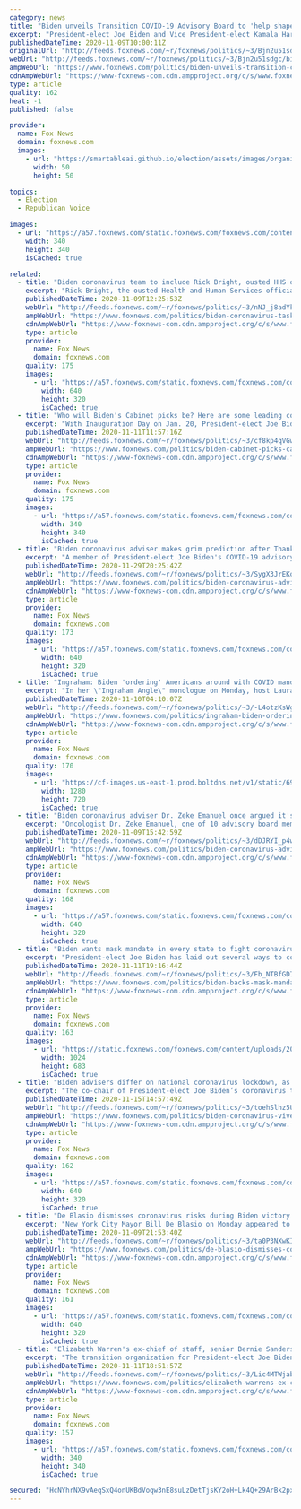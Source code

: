 ```yaml
---
category: news
title: "Biden unveils Transition COVID-19 Advisory Board to 'help shape' approach to coronavirus pandemic"
excerpt: "President-elect Joe Biden and Vice President-elect Kamala Harris on Monday announced the formation of the Transition COVID-19 Advisory Board which will “help shape” the incoming administration’s approach to managing the coronavirus pandemic."
publishedDateTime: 2020-11-09T10:00:11Z
originalUrl: "http://feeds.foxnews.com/~r/foxnews/politics/~3/Bjn2u51sdgc/biden-unveils-transition-covid-19-advisory-board-to-help-shape-approach-to-coronavirus-pandemic"
webUrl: "http://feeds.foxnews.com/~r/foxnews/politics/~3/Bjn2u51sdgc/biden-unveils-transition-covid-19-advisory-board-to-help-shape-approach-to-coronavirus-pandemic"
ampWebUrl: "https://www.foxnews.com/politics/biden-unveils-transition-covid-19-advisory-board-to-help-shape-approach-to-coronavirus-pandemic.amp"
cdnAmpWebUrl: "https://www-foxnews-com.cdn.ampproject.org/c/s/www.foxnews.com/politics/biden-unveils-transition-covid-19-advisory-board-to-help-shape-approach-to-coronavirus-pandemic.amp"
type: article
quality: 162
heat: -1
published: false

provider:
  name: Fox News
  domain: foxnews.com
  images:
    - url: "https://smartableai.github.io/election/assets/images/organizations/foxnews.com-50x50.jpg"
      width: 50
      height: 50

topics:
  - Election
  - Republican Voice

images:
  - url: "https://a57.foxnews.com/static.foxnews.com/foxnews.com/content/uploads/2020/10/340/340/brooke-singman-headshot.jpg?ve=1&tl=1"
    width: 340
    height: 340
    isCached: true

related:
  - title: "Biden coronavirus team to include Rick Bright, ousted HHS official"
    excerpt: "Rick Bright, the ousted Health and Human Services official, will be one of 10 advisory board members on Democratic President-elect Joe Biden's coronavirus task force, Biden's transition team announced on Monday."
    publishedDateTime: 2020-11-09T12:25:53Z
    webUrl: "http://feeds.foxnews.com/~r/foxnews/politics/~3/nNJ_j8adYkU/biden-coronavirus-task-force-rick-rick-bright"
    ampWebUrl: "https://www.foxnews.com/politics/biden-coronavirus-task-force-rick-rick-bright.amp"
    cdnAmpWebUrl: "https://www-foxnews-com.cdn.ampproject.org/c/s/www.foxnews.com/politics/biden-coronavirus-task-force-rick-rick-bright.amp"
    type: article
    provider:
      name: Fox News
      domain: foxnews.com
    quality: 175
    images:
      - url: "https://a57.foxnews.com/static.foxnews.com/foxnews.com/content/uploads/2020/05/640/320/RickBright051820.jpg?ve=1&tl=1"
        width: 640
        height: 320
        isCached: true
  - title: "Who will Biden's Cabinet picks be? Here are some leading contenders"
    excerpt: "With Inauguration Day on Jan. 20, President-elect Joe Biden has just over two months to chose a team that will help him steer the country and deal with the worst pandemic in a century and an economy deflated by the coronavirus."
    publishedDateTime: 2020-11-11T11:57:16Z
    webUrl: "http://feeds.foxnews.com/~r/foxnews/politics/~3/cf8kp4qVGwQ/biden-cabinet-picks-candidates"
    ampWebUrl: "https://www.foxnews.com/politics/biden-cabinet-picks-candidates.amp"
    cdnAmpWebUrl: "https://www-foxnews-com.cdn.ampproject.org/c/s/www.foxnews.com/politics/biden-cabinet-picks-candidates.amp"
    type: article
    provider:
      name: Fox News
      domain: foxnews.com
    quality: 175
    images:
      - url: "https://a57.foxnews.com/static.foxnews.com/foxnews.com/content/uploads/2019/03/340/340/PaulSteinhauser.jpg?ve=1&tl=1"
        width: 340
        height: 340
        isCached: true
  - title: "Biden coronavirus adviser makes grim prediction after Thanksgiving holiday"
    excerpt: "A member of President-elect Joe Biden's COVID-19 advisory board on Saturday made a grim prediction about U.S. coronavirus cases in the coming weeks after millions of Americans traveled for Thanksgiving, despite warnings from public health officials."
    publishedDateTime: 2020-11-29T20:25:42Z
    webUrl: "http://feeds.foxnews.com/~r/foxnews/politics/~3/SygX3JrEKqc/biden-coronavirus-adviser-grim-prediction-after-thanksgiving-holiday"
    ampWebUrl: "https://www.foxnews.com/politics/biden-coronavirus-adviser-grim-prediction-after-thanksgiving-holiday.amp"
    cdnAmpWebUrl: "https://www-foxnews-com.cdn.ampproject.org/c/s/www.foxnews.com/politics/biden-coronavirus-adviser-grim-prediction-after-thanksgiving-holiday.amp"
    type: article
    provider:
      name: Fox News
      domain: foxnews.com
    quality: 173
    images:
      - url: "https://a57.foxnews.com/static.foxnews.com/foxnews.com/content/uploads/2020/11/640/320/AP20333787581360.jpg?ve=1&tl=1"
        width: 640
        height: 320
        isCached: true
  - title: "Ingraham: Biden 'ordering' Americans around with COVID mandates could 'backfire'"
    excerpt: "In her \"Ingraham Angle\" monologue on Monday, host Laura Ingraham responded to President-elect Joe Biden's call to unite the country by way of a potential national mask mandate -- as well as his announcement of a coronavirus response task force similar to the one President Trump has utilized."
    publishedDateTime: 2020-11-10T04:10:07Z
    webUrl: "http://feeds.foxnews.com/~r/foxnews/politics/~3/-L4otzKsWgY/ingraham-biden-ordering-americans-around-with-covid-mandates-could-backfire"
    ampWebUrl: "https://www.foxnews.com/politics/ingraham-biden-ordering-americans-around-with-covid-mandates-could-backfire.amp"
    cdnAmpWebUrl: "https://www-foxnews-com.cdn.ampproject.org/c/s/www.foxnews.com/politics/ingraham-biden-ordering-americans-around-with-covid-mandates-could-backfire.amp"
    type: article
    provider:
      name: Fox News
      domain: foxnews.com
    quality: 170
    images:
      - url: "https://cf-images.us-east-1.prod.boltdns.net/v1/static/694940094001/34b8b186-66c3-42e0-927b-a6ae6f5bee36/37a2e376-1023-4b4f-8f4a-db37547b2e4a/1280x720/match/image.jpg"
        width: 1280
        height: 720
        isCached: true
  - title: "Biden coronavirus adviser Dr. Zeke Emanuel once argued it's not worth living past 75"
    excerpt: "Oncologist Dr. Zeke Emanuel, one of 10 advisory board members named to Democratic President-elect Joe Biden's coronavirus task force, argued in a 2014 essay that he doesn't want to live past 75."
    publishedDateTime: 2020-11-09T15:42:59Z
    webUrl: "http://feeds.foxnews.com/~r/foxnews/politics/~3/dDJRYI_p4w4/biden-coronavirus-adviser-zeke-emanuel-age-75-the-atlantic-essay"
    ampWebUrl: "https://www.foxnews.com/politics/biden-coronavirus-adviser-zeke-emanuel-age-75-the-atlantic-essay.amp"
    cdnAmpWebUrl: "https://www-foxnews-com.cdn.ampproject.org/c/s/www.foxnews.com/politics/biden-coronavirus-adviser-zeke-emanuel-age-75-the-atlantic-essay.amp"
    type: article
    provider:
      name: Fox News
      domain: foxnews.com
    quality: 168
    images:
      - url: "https://a57.foxnews.com/static.foxnews.com/foxnews.com/content/uploads/2020/04/640/320/Zeke-Emanuel-1-Getty.jpg?ve=1&tl=1"
        width: 640
        height: 320
        isCached: true
  - title: "Biden wants mask mandate in every state to fight coronavirus — but these governors won't commit"
    excerpt: "President-elect Joe Biden has laid out several ways to combat the coronavirus at the beginning of his term, including working with state and local leaders to enact a national mask mandate -- but for now, not every state has committed to help."
    publishedDateTime: 2020-11-11T19:16:44Z
    webUrl: "http://feeds.foxnews.com/~r/foxnews/politics/~3/Fb_NTBfGD7U/biden-backs-mask-mandate-in-every-state-but-some-governors-wont-commit"
    ampWebUrl: "https://www.foxnews.com/politics/biden-backs-mask-mandate-in-every-state-but-some-governors-wont-commit.amp"
    cdnAmpWebUrl: "https://www-foxnews-com.cdn.ampproject.org/c/s/www.foxnews.com/politics/biden-backs-mask-mandate-in-every-state-but-some-governors-wont-commit.amp"
    type: article
    provider:
      name: Fox News
      domain: foxnews.com
    quality: 163
    images:
      - url: "https://static.foxnews.com/foxnews.com/content/uploads/2020/11/AP20315765327815.jpg"
        width: 1024
        height: 683
        isCached: true
  - title: "Biden advisers differ on national coronavirus lockdown, as one calls it 'measure of last resort'"
    excerpt: "The co-chair of President-elect Joe Biden’s coronavirus task force, former Surgeon General Dr. Vivek Murthy, described lockdowns Sunday as \"a measure of last resort,\" countering comments last week by another task force member."
    publishedDateTime: 2020-11-15T14:57:49Z
    webUrl: "http://feeds.foxnews.com/~r/foxnews/politics/~3/toehSlhz5UE/biden-coronavirus-vivek-murthy-lockdown-fox-news-sunday"
    ampWebUrl: "https://www.foxnews.com/politics/biden-coronavirus-vivek-murthy-lockdown-fox-news-sunday.amp"
    cdnAmpWebUrl: "https://www-foxnews-com.cdn.ampproject.org/c/s/www.foxnews.com/politics/biden-coronavirus-vivek-murthy-lockdown-fox-news-sunday.amp"
    type: article
    provider:
      name: Fox News
      domain: foxnews.com
    quality: 162
    images:
      - url: "https://a57.foxnews.com/static.foxnews.com/foxnews.com/content/uploads/2020/11/640/320/iStock-1205972800-10.jpg?ve=1&tl=1"
        width: 640
        height: 320
        isCached: true
  - title: "De Blasio dismisses coronavirus risks during Biden victory celebrations, contrary to CDC guidelines"
    excerpt: "New York City Mayor Bill De Blasio on Monday appeared to brush off concerns that weekend celebrations over Joe Biden’s presidential victory could contribute to the further spread of the coronavirus."
    publishedDateTime: 2020-11-09T21:53:40Z
    webUrl: "http://feeds.foxnews.com/~r/foxnews/politics/~3/ta0P3NXwKIs/de-blasio-dismisses-coronavirus-risks-during-biden-victory-celebrations-contrary-to-cdc-guidelines"
    ampWebUrl: "https://www.foxnews.com/politics/de-blasio-dismisses-coronavirus-risks-during-biden-victory-celebrations-contrary-to-cdc-guidelines.amp"
    cdnAmpWebUrl: "https://www-foxnews-com.cdn.ampproject.org/c/s/www.foxnews.com/politics/de-blasio-dismisses-coronavirus-risks-during-biden-victory-celebrations-contrary-to-cdc-guidelines.amp"
    type: article
    provider:
      name: Fox News
      domain: foxnews.com
    quality: 161
    images:
      - url: "https://a57.foxnews.com/static.foxnews.com/foxnews.com/content/uploads/2020/11/640/320/Capture.jpg?ve=1&tl=1"
        width: 640
        height: 320
        isCached: true
  - title: "Elizabeth Warren's ex-chief of staff, senior Bernie Sanders adviser among members of Biden transition team"
    excerpt: "The transition organization for President-elect Joe Biden announced its \"agency review teams\" on Tuesday, and among those who will be laying the groundwork for the Biden-Harris administration are a senior adviser to Sen. Bernie Sanders and the former chief of staff to Sen. Elizabeth Warren."
    publishedDateTime: 2020-11-11T18:51:57Z
    webUrl: "http://feeds.foxnews.com/~r/foxnews/politics/~3/Lic4MTWjabY/elizabeth-warrens-ex-chief-of-staff-bidens-hhs-transition-team"
    ampWebUrl: "https://www.foxnews.com/politics/elizabeth-warrens-ex-chief-of-staff-bidens-hhs-transition-team.amp"
    cdnAmpWebUrl: "https://www-foxnews-com.cdn.ampproject.org/c/s/www.foxnews.com/politics/elizabeth-warrens-ex-chief-of-staff-bidens-hhs-transition-team.amp"
    type: article
    provider:
      name: Fox News
      domain: foxnews.com
    quality: 157
    images:
      - url: "https://a57.foxnews.com/static.foxnews.com/foxnews.com/content/uploads/2020/01/340/340/Screen-Shot-2020-01-15-at-11.36.03-AM.png?ve=1&tl=1"
        width: 340
        height: 340
        isCached: true

secured: "HcNYhrNX9vAeqSxQ4onUKBdVoqw3nE8suLzDetTjsKY2oH+Lk4Q+29ArBk2pxopcT8iP43OjpUJZMhfiFrtV0nUKsih7TKSRgESrS0CnM4YF8LjCgP/h/Z4NA7ChJIKh15fEl2ukzqodgkFNeL8plK1sAyVhFobA75x9YT1Sem/0vL4FoRQl8IFhLRTLNtNFEZKl1sVQuqGdEzDDoctUGgsvm9oNagWoyOl6ZFycC9anUIrJgMWdO5IFYHt1PeNlvrhCjYg6QX7sLEA1UDOdpv+Nvzk2IgyyHAEm3Jw7d8SSrpanTBd3t958p3+jepzPr9mh9JmMAbNWFvMaw1Efpe0b0Eroz8wZ9PDdqB7t0Ow=;PrRRZlII/tCcZwS6+0AJYQ=="
---
```


